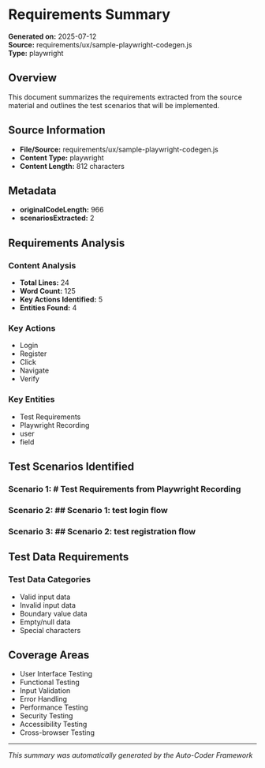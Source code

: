 # Requirements Summary

**Generated on:** 2025-07-12  
**Source:** requirements/ux/sample-playwright-codegen.js  
**Type:** playwright  

## Overview

This document summarizes the requirements extracted from the source material and outlines the test scenarios that will be implemented.

## Source Information

- **File/Source:** requirements/ux/sample-playwright-codegen.js
- **Content Type:** playwright
- **Content Length:** 812 characters

## Metadata

- **originalCodeLength:** 966
- **scenariosExtracted:** 2


## Requirements Analysis


### Content Analysis
- **Total Lines:** 24
- **Word Count:** 125
- **Key Actions Identified:** 5
- **Entities Found:** 4

### Key Actions
- Login
- Register
- Click
- Navigate
- Verify

### Key Entities
- Test Requirements
- Playwright Recording
- user
- field


## Test Scenarios Identified

### Scenario 1: # Test Requirements from Playwright Recording

### Scenario 2: ## Scenario 1: test login flow

### Scenario 3: ## Scenario 2: test registration flow

## Test Data Requirements


### Test Data Categories
- Valid input data
- Invalid input data
- Boundary value data
- Empty/null data
- Special characters


## Coverage Areas

- User Interface Testing
- Functional Testing
- Input Validation
- Error Handling
- Performance Testing
- Security Testing
- Accessibility Testing
- Cross-browser Testing

---

*This summary was automatically generated by the Auto-Coder Framework*
